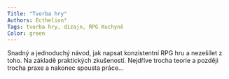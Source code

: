 ```yaml
---
Title: "Tvorba hry"
Authors: Ecthelion²
Tags: tvorba hry, dizajn, RPG Kuchyně
Color: green
---
```

Snadný a jednoduchý návod, jak napsat
konzistentní RPG hru a nezešílet
z toho. Na základě praktických zkušeností.
Nejdříve trocha teorie a později
trocha praxe a nakonec spousta
práce…
